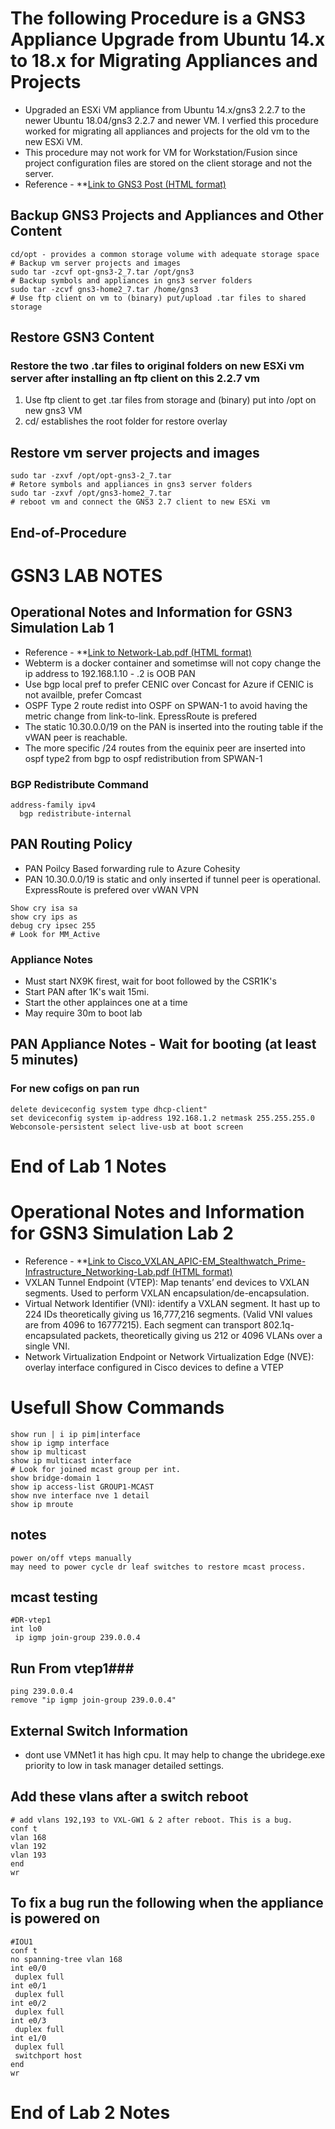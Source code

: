 # The following Procedure is a GNS3 Appliance Upgrade from Ubuntu 14.x to 18.x for Migrating Appliances and Projects 
- Upgraded an ESXi VM appliance from Ubuntu 14.x/gns3 2.2.7 to the newer Ubuntu 18.04/gns3 2.2.7 and newer VM. I verfied this procedure worked for migrating all appliances and projects for the old vm to the new ESXi VM. 
- This procedure may not work for VM for Workstation/Fusion since project configuration files are stored on the client storage and not the server.
- Reference - **[Link to GNS3 Post (HTML format)](https://gns3.com/upgrade-ubuntu-14-x-gns3-2-2-7-t)

## Backup GNS3 Projects and Appliances and Other Content
```
cd/opt - provides a common storage volume with adequate storage space
# Backup vm server projects and images
sudo tar -zcvf opt-gns3-2_7.tar /opt/gns3
# Backup symbols and appliances in gns3 server folders
sudo tar -zcvf gns3-home2_7.tar /home/gns3
# Use ftp client on vm to (binary) put/upload .tar files to shared storage
```
## Restore GSN3 Content
### Restore the two .tar files to original folders on new ESXi vm server after installing an ftp client on this 2.2.7 vm
1. Use ftp client to get .tar files from storage and (binary) put into /opt on new gns3 VM 
2. cd/ establishes the root folder for restore overlay

## Restore vm server projects and images
```
sudo tar -zxvf /opt/opt-gns3-2_7.tar
# Retore symbols and appliances in gns3 server folders
sudo tar -zxvf /opt/gns3-home2_7.tar
# reboot vm and connect the GNS3 2.7 client to new ESXi vm
```
## End-of-Procedure

# GSN3 LAB NOTES
## Operational Notes and Information for GSN3 Simulation Lab 1 
- Reference - **[Link to Network-Lab.pdf (HTML format)](https://github.com/garrygl/GNS3/blob/20b25805cb25cc5977216e78a9a4a0c04696f3e3/Network-Lab.pdf)
- Webterm is a docker container and sometimse will not copy change the ip address to 192.168.1.10 - .2 is OOB PAN
- Use bgp local pref to prefer CENIC over Concast for Azure if CENIC is not availble, prefer Comcast
- OSPF Type 2 route redist into OSPF on SPWAN-1 to avoid having the metric change from link-to-link. EpressRoute is prefered
- The static 10.30.0.0/19 on the PAN is inserted into the routing table if the vWAN peer is reachable. 
- The more specific /24 routes from the equinix peer are inserted into ospf type2 from bgp to ospf redistribution from SPWAN-1
### BGP Redistribute Command
```
address-family ipv4
  bgp redistribute-internal
```
## PAN Routing Policy
- PAN Poilcy Based forwarding rule to Azure Cohesity
- PAN 10.30.0.0/19 is static and only inserted if tunnel peer is operational. ExpressRoute is prefered over vWAN VPN
```
Show cry isa sa
show cry ips as
debug cry ipsec 255
# Look for MM_Active 
```
### Appliance Notes
* Must start NX9K firest, wait for boot followed by the CSR1K's
* Start PAN after 1K's wait 15mi.
* Start the other applainces one at a time
* May require 30m to boot lab

## PAN Appliance Notes - Wait for booting (at least 5 minutes) 
### For new cofigs on pan run 
```
delete deviceconfig system type dhcp-client"
set deviceconfig system ip-address 192.168.1.2 netmask 255.255.255.0
Webconsole-persistent select live-usb at boot screen
```
# End of Lab 1 Notes

# Operational Notes and Information for GSN3 Simulation Lab 2 
- Reference - **[Link to Cisco_VXLAN_APIC-EM_Stealthwatch_Prime-Infrastructure_Networking-Lab.pdf (HTML format)](https://github.com/garrygl/GNS3/blob/20b25805cb25cc5977216e78a9a4a0c04696f3e3/Cisco_VXLAN_APIC-EM_Stealthwatch_Prime-Infrastructure_Networking-Lab.pdf)
- VXLAN Tunnel Endpoint (VTEP): Map tenants’ end devices to VXLAN segments. Used to perform VXLAN encapsulation/de-encapsulation.
- Virtual Network Identifier (VNI): identify a VXLAN segment. It hast up to 224 IDs theoretically giving us 16,777,216 segments. (Valid VNI values are from 4096 to 16777215). Each segment can transport 802.1q-encapsulated packets, theoretically giving us 212 or 4096 VLANs over a single VNI.
- Network Virtualization Endpoint or Network Virtualization Edge (NVE): overlay interface configured in Cisco devices to define a VTEP
# Usefull Show Commands
```
show run | i ip pim|interface
show ip igmp interface
show ip multicast
show ip multicast interface
# Look for joined mcast group per int.
show bridge-domain 1
show ip access-list GROUP1-MCAST
show nve interface nve 1 detail
show ip mroute
```
## notes 
```
power on/off vteps manually
may need to power cycle dr leaf switches to restore mcast process.
```
## mcast testing
```
#DR-vtep1
int lo0
 ip igmp join-group 239.0.0.4
```
## Run From vtep1###
```
ping 239.0.0.4 
remove "ip igmp join-group 239.0.0.4"
```
## External Switch Information
* dont use VMNet1 it has high cpu. It may help to change the ubridege.exe priority to low in task manager detailed settings.
## Add these vlans after a switch reboot
```
# add vlans 192,193 to VXL-GW1 & 2 after reboot. This is a bug.
conf t
vlan 168
vlan 192
vlan 193
end
wr
```
## To fix a bug run the following when the appliance is powered on
```
#IOU1
conf t
no spanning-tree vlan 168
int e0/0
 duplex full
int e0/1
 duplex full
int e0/2
 duplex full
int e0/3
 duplex full
int e1/0
 duplex full
 switchport host
end
wr
```
# End of Lab 2 Notes
